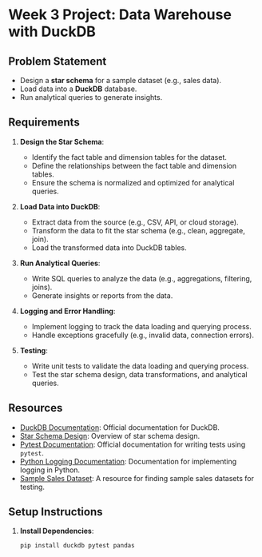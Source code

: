 # Week 3 Project: Data Warehouse with DuckDB

## Problem Statement
- Design a **star schema** for a sample dataset (e.g., sales data).
- Load data into a **DuckDB** database.
- Run analytical queries to generate insights.

## Requirements
1. **Design the Star Schema**:
   - Identify the fact table and dimension tables for the dataset.
   - Define the relationships between the fact table and dimension tables.
   - Ensure the schema is normalized and optimized for analytical queries.

2. **Load Data into DuckDB**:
   - Extract data from the source (e.g., CSV, API, or cloud storage).
   - Transform the data to fit the star schema (e.g., clean, aggregate, join).
   - Load the transformed data into DuckDB tables.

3. **Run Analytical Queries**:
   - Write SQL queries to analyze the data (e.g., aggregations, filtering, joins).
   - Generate insights or reports from the data.

4. **Logging and Error Handling**:
   - Implement logging to track the data loading and querying process.
   - Handle exceptions gracefully (e.g., invalid data, connection errors).

5. **Testing**:
   - Write unit tests to validate the data loading and querying process.
   - Test the star schema design, data transformations, and analytical queries.

## Resources
- [DuckDB Documentation](https://duckdb.org/docs/): Official documentation for DuckDB.
- [Star Schema Design](https://en.wikipedia.org/wiki/Star_schema): Overview of star schema design.
- [Pytest Documentation](https://docs.pytest.org/en/stable/): Official documentation for writing tests using `pytest`.
- [Python Logging Documentation](https://docs.python.org/3/library/logging.html): Documentation for implementing logging in Python.
- [Sample Sales Dataset](https://www.kaggle.com/datasets): A resource for finding sample sales datasets for testing.

## Setup Instructions
1. **Install Dependencies**:
   ```bash
   pip install duckdb pytest pandas
